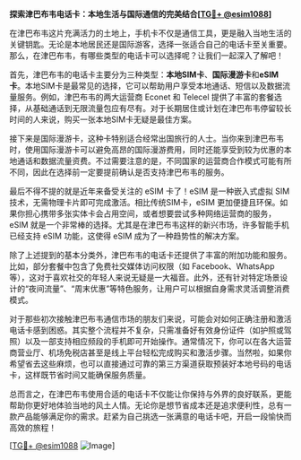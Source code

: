 **探索津巴布韦电话卡：本地生活与国际通信的完美结合[[TG💪+ @esim1088](https://t.me/s/esim1088)]**

在津巴布韦这片充满活力的土地上，手机卡不仅是通信工具，更是融入当地生活的关键钥匙。无论是本地居民还是国际游客，选择一张适合自己的电话卡至关重要。那么，在津巴布韦，有哪些类型的电话卡可以选择呢？让我们一起深入了解吧！

首先，津巴布韦的电话卡主要分为三种类型：**本地SIM卡**、**国际漫游卡**和**eSIM卡**。本地SIM卡是最常见的选择，它可以帮助用户享受本地通话、短信以及数据流量服务。例如，津巴布韦的两大运营商 Econet 和 Telecel 提供了丰富的套餐选择，从基础通话到无限流量包应有尽有。对于长期居住或计划在津巴布韦停留较长时间的人来说，购买一张本地SIM卡无疑是最佳方案。

接下来是国际漫游卡，这种卡特别适合经常出国旅行的人士。当你来到津巴布韦时，使用国际漫游卡可以避免高昂的国际漫游费用，同时还能享受到较为优惠的本地通话和数据流量资费。不过需要注意的是，不同国家的运营商合作模式可能有所不同，因此在选择前一定要提前确认是否支持津巴布韦的服务。

最后不得不提的就是近年来备受关注的 eSIM 卡了！eSIM 是一种嵌入式虚拟 SIM 技术，无需物理卡片即可完成激活。相比传统SIM卡，eSIM 更加便捷且环保。如果你担心携带多张实体卡会占用空间，或者想要尝试多种网络运营商的服务，eSIM 就是一个非常棒的选择。尤其是在津巴布韦这样的新兴市场，许多智能手机已经支持 eSIM 功能，这使得 eSIM 成为了一种趋势性的解决方案。

除了上述提到的基本分类外，津巴布韦的电话卡还提供了丰富的附加功能和服务。比如，部分套餐中包含了免费社交媒体访问权限（如 Facebook、WhatsApp 等），这对于喜欢社交的年轻人来说无疑是一大福音。此外，还有针对特定场景设计的“夜间流量”、“周末优惠”等特色服务，让用户可以根据自身需求灵活调整消费模式。

对于那些初次接触津巴布韦通信市场的朋友们来说，可能会对如何正确注册和激活电话卡感到困惑。其实整个流程并不复杂，只需准备好有效身份证件（如护照或驾照）以及一部支持相应频段的手机即可开始操作。通常情况下，你可以在各大运营商营业厅、机场免税店甚至是线上平台轻松完成购买和激活步骤。当然啦，如果你希望省去这些麻烦，也可以直接通过可靠的第三方渠道获取预装好本地号码的电话卡，这样既节省时间又能确保服务质量。

总而言之，在津巴布韦使用合适的电话卡不仅能让你保持与外界的良好联系，更能帮助你更好地体验当地的风土人情。无论你是想节省成本还是追求便利性，总有一款产品能够满足你的需求。赶紧为自己挑选一张满意的电话卡吧，开启一段愉快而高效的旅程！

[[TG💪+ @esim1088](https://t.me/s/esim1088) ![Image](https://i.postimg.cc/4NQfJmqS/Snipaste-2025-05-13-00-14-12.png)]